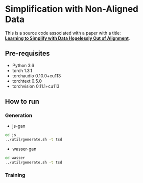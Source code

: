 # Simplification with Non-Aligned Data

This is a source code associated with a paper with a title: <br/>
[**Learning to Simplify with Data Hopelessly Out of Alignment**](https://arxiv.org/2204.00741).  

## Pre-requisites

* Python 3.6
* torch                   1.3.1
* torchaudio              0.10.0+cu113
* torchtext               0.5.0
* torchvision             0.11.1+cu113



## How to run 


### Generation

* js-gan

```bash
cd js
../util/generate.sh -t tsd

```

* wasser-gan

```bash
cd wasser
../util/generate.sh -t tsd

````

### Training




